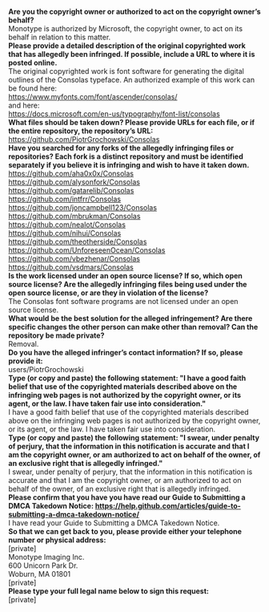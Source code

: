 **Are you the copyright owner or authorized to act on the copyright owner’s behalf?**   
Monotype is authorized by Microsoft, the copyright owner, to act on its behalf in relation to this matter.   
**Please provide a detailed description of the original copyrighted work that has allegedly been infringed. If possible, include a URL to where it is posted online.**   
The original copyrighted work is font software for generating the digital outlines of the Consolas typeface. 
An authorized example of this work can be found here:   
https://www.myfonts.com/font/ascender/consolas/   
and here:   
https://docs.microsoft.com/en-us/typography/font-list/consolas   
**What files should be taken down? Please provide URLs for each file, or if the entire repository, the repository’s URL:**   
https://github.com/PiotrGrochowski/Consolas   
**Have you searched for any forks of the allegedly infringing files or repositories? Each fork is a distinct repository and must be identified separately if you believe it is infringing and wish to have it taken down.**   
https://github.com/aha0x0x/Consolas   
https://github.com/alysonfork/Consolas   
https://github.com/gatarelib/Consolas   
https://github.com/intfrr/Consolas   
https://github.com/joncampbell123/Consolas   
https://github.com/mbrukman/Consolas   
https://github.com/nealot/Consolas   
https://github.com/nihui/Consolas   
https://github.com/theotherside/Consolas   
https://github.com/UnforeseenOcean/Consolas   
https://github.com/vbezhenar/Consolas   
https://github.com/vsdmars/Consolas   
**Is the work licensed under an open source license? If so, which open source license? Are the allegedly infringing files being used under the open source license, or are they in violation of the license?**   
The Consolas font software programs are not licensed under an open source license.   
**What would be the best solution for the alleged infringement? Are there specific changes the other person can make other than removal? Can the repository be made private?**   
Removal.   
**Do you have the alleged infringer’s contact information? If so, please provide it:**   
users/PiotrGrochowski   
**Type (or copy and paste) the following statement: "I have a good faith belief that use of the copyrighted materials described above on the infringing web pages is not authorized by the copyright owner, or its agent, or the law. I have taken fair use into consideration."**   
I have a good faith belief that use of the copyrighted materials described above on the infringing web pages is not authorized by the copyright owner, or its agent, or the law. I have taken fair use into consideration.   
**Type (or copy and paste) the following statement: "I swear, under penalty of perjury, that the information in this notification is accurate and that I am the copyright owner, or am authorized to act on behalf of the owner, of an exclusive right that is allegedly infringed."**   
I swear, under penalty of perjury, that the information in this notification is accurate and that I am the copyright owner, or am authorized to act on behalf of the owner, of an exclusive right that is allegedly infringed.   
**Please confirm that you have you have read our Guide to Submitting a DMCA Takedown Notice: https://help.github.com/articles/guide-to-submitting-a-dmca-takedown-notice/**   
I have read your Guide to Submitting a DMCA Takedown Notice.  
**So that we can get back to you, please provide either your telephone number or physical address:**   
[private]  
Monotype Imaging Inc.   
600 Unicorn Park Dr.   
Woburn, MA 01801   
[private]  
**Please type your full legal name below to sign this request:**   
[private]
